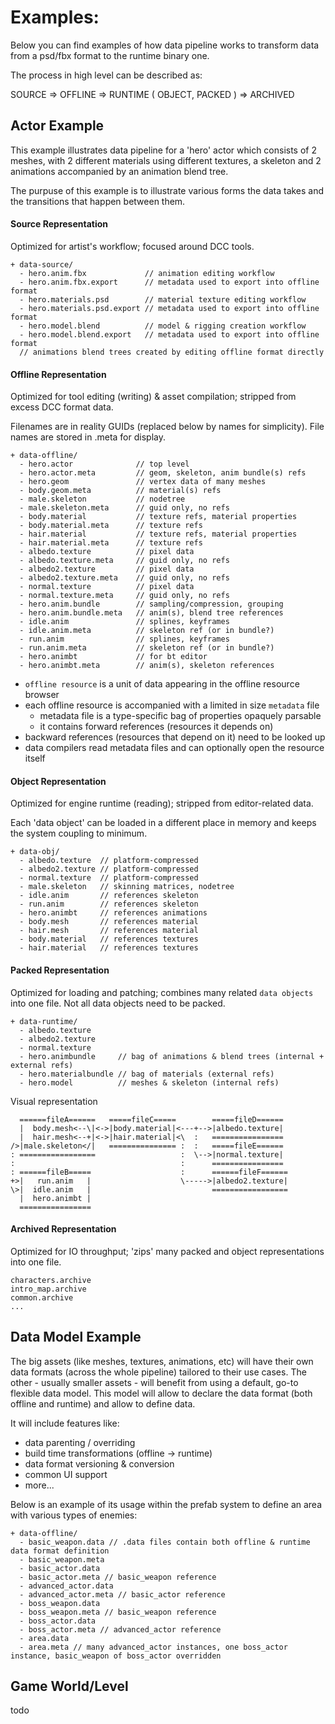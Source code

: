 # Examples:

Below you can find examples of how data pipeline works to transform data from a psd/fbx format to the runtime binary one.

The process in high level can be described as:

SOURCE => OFFLINE => RUNTIME ( OBJECT, PACKED ) => ARCHIVED

## Actor Example

This example illustrates data pipeline for a 'hero' actor which consists of 2 meshes, with 2 different materials using different textures, a skeleton and 2 animations accompanied by an animation blend tree.

The purpuse of this example is to illustrate various forms the data takes and the transitions that happen between them.

#### Source Representation

Optimized for artist's workflow; focused around DCC tools.
```
+ data-source/
  - hero.anim.fbx             // animation editing workflow
  - hero.anim.fbx.export      // metadata used to export into offline format
  - hero.materials.psd        // material texture editing workflow
  - hero.materials.psd.export // metadata used to export into offline format
  - hero.model.blend          // model & rigging creation workflow
  - hero.model.blend.export   // metadata used to export into offline format
  // animations blend trees created by editing offline format directly
```

#### Offline Representation

Optimized for tool editing (writing) & asset compilation; stripped from excess DCC format data.

Filenames are in reality GUIDs (replaced below by names for simplicity). File names are stored in .meta for display.
```
+ data-offline/
  - hero.actor              // top level
  - hero.actor.meta         // geom, skeleton, anim bundle(s) refs
  - hero.geom               // vertex data of many meshes
  - body.geom.meta          // material(s) refs
  - male.skeleton           // nodetree
  - male.skeleton.meta      // guid only, no refs
  - body.material           // texture refs, material properties
  - body.material.meta      // texture refs
  - hair.material           // texture refs, material properties
  - hair.material.meta      // texture refs
  - albedo.texture          // pixel data
  - albedo.texture.meta     // guid only, no refs
  - albedo2.texture         // pixel data
  - albedo2.texture.meta    // guid only, no refs
  - normal.texture          // pixel data
  - normal.texture.meta     // guid only, no refs
  - hero.anim.bundle        // sampling/compression, grouping
  - hero.anim.bundle.meta   // anim(s), blend tree references
  - idle.anim               // splines, keyframes
  - idle.anim.meta          // skeleton ref (or in bundle?)
  - run.anim                // splines, keyframes
  - run.anim.meta           // skeleton ref (or in bundle?)
  - hero.animbt             // for bt editor
  - hero.animbt.meta        // anim(s), skeleton references
```
- `offline resource` is a unit of data appearing in the offline resource browser
- each offline resource is accompanied with a limited in size `metadata` file
  - metadata file is a type-specific bag of properties opaquely parsable
  - it contains forward references (resources it depends on)
- backward references (resources that depend on it) need to be looked up
- data compilers read metadata files and can optionally open the resource itself

#### Object Representation

Optimized for engine runtime (reading); stripped from editor-related data.

Each 'data object' can be loaded in a different place in memory and keeps the system coupling to minimum.
```
+ data-obj/
  - albedo.texture  // platform-compressed
  - albedo2.texture // platform-compressed
  - normal.texture  // platform-compressed
  - male.skeleton   // skinning matrices, nodetree
  - idle.anim       // references skeleton
  - run.anim        // references skeleton
  - hero.animbt     // references animations
  - body.mesh       // references material
  - hair.mesh       // references material
  - body.material   // references textures
  - hair.material   // references textures
```

#### Packed Representation

Optimized for loading and patching; combines many related `data objects` into one file. Not all data objects need to be packed.
```
+ data-runtime/
  - albedo.texture
  - albedo2.texture
  - normal.texture
  - hero.animbundle     // bag of animations & blend trees (internal + external refs)
  - hero.materialbundle // bag of materials (external refs)
  - hero.model          // meshes & skeleton (internal refs)
```

Visual representation
```
  ======fileA======   =====fileC=====        =====fileD======
  |  body.mesh<--\|<->|body.material|<---+-->|albedo.texture|
  |  hair.mesh<--+|<->|hair.material|<\  :   ================
/>|male.skeleton</|   =============== :  :   =====fileE======
: =================                   :  \-->|normal.texture|
:                                     :      ================
: ======fileB=====                    :      ======fileF======
+>|   run.anim   |                    \----->|albedo2.texture|
\>|  idle.anim   |                           =================
  |  hero.animbt |
  ================
```

#### Archived Representation

Optimized for IO throughput; 'zips' many packed and object representations into one file.

```
characters.archive
intro_map.archive
common.archive
...
```
## Data Model Example

The big assets (like meshes, textures, animations, etc) will have their own data formats (across the whole pipeline) tailored to their use cases. The other - usually smaller assets - will benefit from using a default, go-to flexible data model. This model will allow to declare the data format (both offline and runtime) and allow to define data. 

It will include features like:

- data parenting / overriding
- build time transformations (offline -> runtime)
- data format versioning & conversion
- common UI support
- more...

Below is an example of its usage within the prefab system to define an area with various types of enemies:

```
+ data-offline/
  - basic_weapon.data // .data files contain both offline & runtime data format definition
  - basic_weapon.meta
  - basic_actor.data
  - basic_actor.meta // basic_weapon reference
  - advanced_actor.data
  - advanced_actor.meta // basic_actor reference
  - boss_weapon.data
  - boss_weapon.meta // basic_weapon reference
  - boss_actor.data
  - boss_actor.meta // advanced_actor reference
  - area.data
  - area.meta // many advanced_actor instances, one boss_actor instance, basic_weapon of boss_actor overridden
```

## Game World/Level

todo
